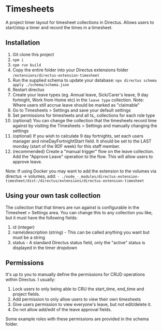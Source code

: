 # Timesheets

A project timer layout for timesheet collections in Directus.
Allows users to start/stop a timer and record the times in a timesheet.

## Installation

1. Git clone this project
2. `npm i`
3. `npm run build`
4. Copy the entire folder into your Directus extensions folder `/extensions/directus-extension-timesheet`
5. Run the supplied schema to update your database: `npx directus schema apply ./schema/schema.json`
6. Restart directus
7. Create your leave types (eg. Annual leave, Sick/Carer's leave, 9 day fortnight, Work from Home etc) in the `leave type` collection. Note: Where users still accrue leave should be marked as "claimable"
8. Go to Timesheets > Settings and save your default settings
9. Set permissions for timesheets and all ts_ collections for each role type
10. (optional) You can change the collection that the timesheets record time against by visiting the Timesheets > Settings and manually changing the settings
11. (optional) If you wish to calculate 9 day fortnights, set each users manager and nineDayFortnightStart field. It should be set to the LAST monday (start of the 9DF week) for this staff member.
12. (recommended) Create a "manual trigger" flow on the leave collection. Add the "Approve Leave" operation to the flow. This will allow users to approve leave.

Note: If using Docker you may want to add the extension to the volumes via directus -> volumes, add: `- ./node_-_modules/directus-extension-timesheet/dist:/directus/extensions/directus-extension-timesheet`

## Using your own task collection

The collection that that timers are run against is configurable in the Timesheet > Settings area. You can change this to any collection you like, but it must have the following fields:

1. id (integer)
2. name\description (string) - This can be called anything you want but must be a string
3. status - A standard Directus status field, only the "active" status is displayed in the timer dropdown

## Permissions

It's up to you to manually define the permissions for CRUD operations within Directus. I usually: 

1. Lock users to only being able to CRU the start_time, end_time and project fields.
2. Add permission to only allow users to view their own timesheets
3. Give users permission to view everyone's leave, but not edit/delete it.
4. Do not allow add/edit of the leave approval fields.

Some example roles with these permissions are provided in the schema folder.